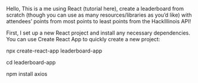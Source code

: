 Hello, This is a me using React (tutorial here), create a leaderboard from scratch (though you can use as many resources/libraries as you’d like) with attendees’ points from most points to least points from the HackIllinois API! 

First, I set up a new React project and install any necessary dependencies. You can use Create React App to quickly create a new project:

npx create-react-app leaderboard-app

cd leaderboard-app

npm install axios
